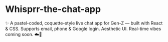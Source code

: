 # Whisprr-the-chat-app
✨ A pastel-coded, coquette-style live chat app for Gen-Z — built with React &amp; CSS. Supports email, phone &amp; Google login. Aesthetic UI. Real-time vibes coming soon. ☁️💬
